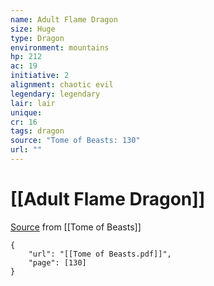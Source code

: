 ```yaml
---
name: Adult Flame Dragon
size: Huge
type: Dragon
environment: mountains
hp: 212
ac: 19
initiative: 2
alignment: chaotic evil
legendary: legendary
lair: lair
unique: 
cr: 16
tags: dragon
source: "Tome of Beasts: 130"
url: ""
---
```

# [[Adult Flame Dragon]]

[Source](zotero://open-pdf/library/items/ULEQWHJM?page=130) from [[Tome of Beasts]]

```pdf
{
	"url": "[[Tome of Beasts.pdf]]",
	"page": [130]
}
```

